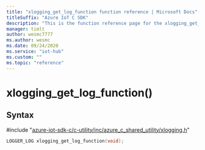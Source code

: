 ```yaml
---                             
title: "xlogging_get_log_function function reference | Microsoft Docs" 
titleSuffix: "Azure IoT C SDK"            
description: "This is the function reference page for the xlogging_get_log_function() function in the Azure IoT C SDK. This SDK is used with Azure IoT Hub and Azure IoT Hub Device Provisioning Service"            
manager: timlt                 
author: wesmc7777              
ms.author: wesmc               
ms.date: 09/24/2020                    
ms.service: "iot-hub"             
ms.custom: ""                
ms.topic: "reference"        
---                            
```


# xlogging_get_log_function()

## Syntax

\#include "[azure-iot-sdk-c/c-utility/inc/azure_c_shared_utility/xlogging.h](../xlogging-h.md)"  
```C
LOGGER_LOG xlogging_get_log_function(void);
```

